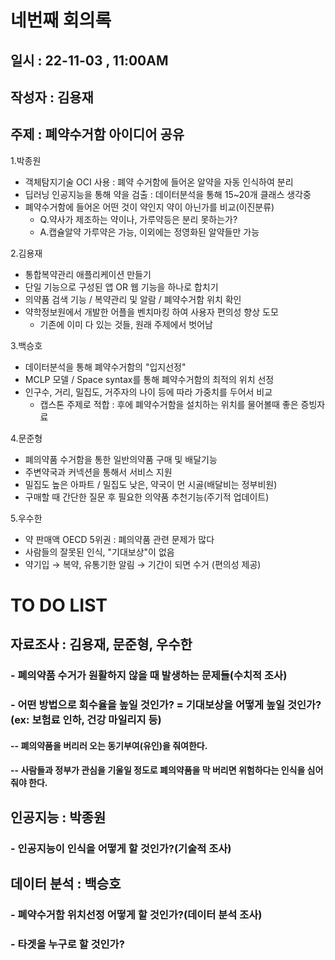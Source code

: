 네번째 회의록
=============
일시 : 22-11-03 , 11:00AM
-------------
작성자 : 김용재
-------------
주제 : 폐약수거함 아이디어 공유
-------------


1.박종원
* 객체탐지기술 OCI 사용 : 폐약 수거함에 들어온 알약을 자동 인식하여 분리
* 딥러닝 인공지능을 통해 약을 검출 : 데이터분석을 통해 15~20개 클래스 생각중
* 폐약수거함에 들어온 어떤 것이 약인지 약이 아닌가를 비교(이진분류)
  - Q.약사가 제조하는 약이나, 가루약등은 분리 못하는가?
  - A.캡슐알약 가루약은 가능, 이외에는 정영화된 알약들만 가능

2.김용재
* 통합복약관리 애플리케이션 만들기
* 단일 기능으로 구성된 앱 OR 웹 기능을 하나로 합치기
* 의약품 검색 기능 / 복약관리 및 알람 / 폐약수거함 위치 확인
* 약학정보원에서 개발한 어플을 벤치마킹 하여 사용자 편의성 향상 도모
  - 기존에 이미 다 있는 것들, 원래 주제에서 벗어남

3.백승호
* 데이터분석을 통해 폐약수거함의 "입지선정"
* MCLP 모델 / Space syntax를 통해 폐약수거함의 최적의 위치 선정
* 인구수, 거리, 밀집도, 거주자의 나이 등에 따라 가중치를 두어서 비교
  - 캡스톤 주제로 적합 : 후에 폐약수거함을 설치하는 위치를 물어볼때 좋은 증빙자료

4.문준형
* 폐의약품 수거함을 통한 일반의약품 구매 및 배달기능
* 주변약국과 커넥션을 통해서 서비스 지원
* 밀집도 높은 아파트 / 밀집도 낮은, 약국이 먼 시골(배달비는 정부비원)
* 구매할 때 간단한 질문 후 필요한 의약품 추천기능(주기적 업데이트)

5.우수한
* 약 판매액 OECD 5위권 : 폐의약품 관련 문제가 많다
* 사람들의 잘못된 인식, "기대보상"이 없음
* 약기입 → 복약, 유통기한 알림 → 기간이 되면 수거 (편의성 제공)


# TO DO LIST
## 자료조사 : 김용재, 문준형, 우수한
### - 폐의약품 수거가 원활하지 않을 때 발생하는 문제들(수치적 조사)
### - 어떤 방법으로 회수율을 높일 것인가? = 기대보상을 어떻게 높일 것인가? (ex: 보험료 인하, 건강 마일리지 등)
#### -- 폐의약품을 버리러 오는 동기부여(유인)을 줘여한다.
#### -- 사람들과 정부가 관심을 기울일 정도로 폐의약품을 막 버리면 위험하다는 인식을 심어줘야 한다.

## 인공지능 : 박종원
### - 인공지능이 인식을 어떻게 할 것인가?(기술적 조사)

## 데이터 분석 : 백승호
### - 폐약수거함 위치선정 어떻게 할 것인가?(데이터 분석 조사)
### - 타겟을 누구로 할 것인가? 
